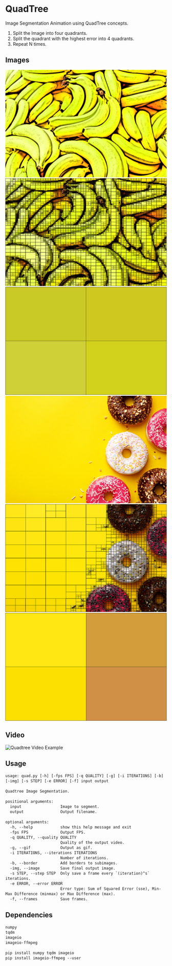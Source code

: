 # QuadTree

Image Segmentation Animation using QuadTree concepts.

1. Split the Image into four quadrants.
2. Split the quadrant with the highest error into 4 quadrants.
3. Repeat N times.

## Images

<img src="Results/bananas.jpg" alt="Bananas" />
<img src="Results/bananas_quad.png" alt="Segmented Bananas" />
<img src="Results/bananas.gif" alt="Bananas GIF" />
<img src="Results/donuts.jpg" alt="Donuts" />
<img src="Results/donuts_quad.png" alt="Segmented Donuts" />
<img src="Results/donuts.gif" alt="Donuts GIF" />

## Video

<img src="Results/columbo.gif" alt="Quadtree Video Example" />

## Usage

```
usage: quad.py [-h] [-fps FPS] [-q QUALITY] [-g] [-i ITERATIONS] [-b] [-img] [-s STEP] [-e ERROR] [-f] input output

Quadtree Image Segmentation.

positional arguments:
  input                 Image to segment.
  output                Output filename.

optional arguments:
  -h, --help            show this help message and exit
  -fps FPS              Output FPS.
  -q QUALITY, --quality QUALITY
                        Quality of the output video.
  -g, --gif             Output as gif.
  -i ITERATIONS, --iterations ITERATIONS
                        Number of iterations.
  -b, --border          Add borders to subimages.
  -img, --image         Save final output image.
  -s STEP, --step STEP  Only save a frame every `(iteration)^s` iterations.
  -e ERROR, --error ERROR
                        Error type: Sum of Squared Error (sse), Min-Max Difference (minmax) or Max Difference (max).
  -f, --frames          Save frames.
```

## Dependencies

```
numpy
tqdm
imageio
imageio-ffmpeg

pip install numpy tqdm imageio
pip install imageio-ffmpeg --user
```